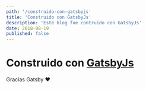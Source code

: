 ```yaml
---
path: '/construido-con-gatsbyjs'
title: 'Construido con GatsbyJs'
description: 'Este blog fue contruido con GatsbyJs'
date: 2018-08-19
published: false
---
```


# Construido con [GatsbyJs](https://www.gatsbyjs.org/)

Gracias Gatsby ❤️
